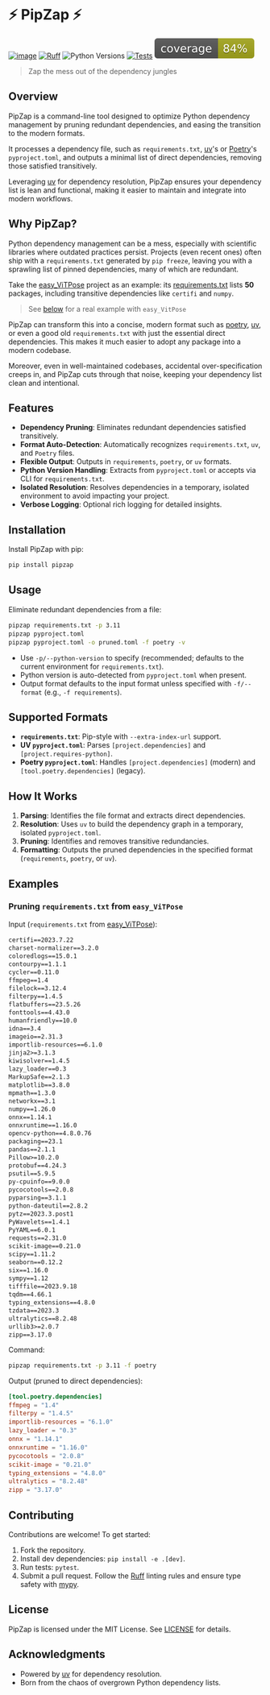 # ⚡️ PipZap ⚡

[![image](https://img.shields.io/badge/License-MIT-yellow.svg)](LICENSE)
[![Ruff](https://img.shields.io/endpoint?url=https://raw.githubusercontent.com/astral-sh/ruff/main/assets/badge/v2.json)](https://github.com/astral-sh/ruff)
![Python Versions](https://img.shields.io/badge/python-3.8%20|%203.9%20|%203.10%20|%203.11%20|%203.12%20|%203.13-blue)
[![Tests](https://github.com/kivicode/pipzap/actions/workflows/tests.yml/badge.svg)](https://github.com/kivicode/pipzap/actions/workflows/tests.yml)
[![Coverage](https://raw.githubusercontent.com/kivicode/pipzap/main/.badges/coverage.svg)](https://github.com/kivicode/pipzap/actions/workflows/tests.yml)

> Zap the mess out of the dependency jungles

## Overview

PipZap is a command-line tool designed to optimize Python dependency management by pruning redundant dependencies, and easing the transition to the modern formats.

It processes a dependency file, such as `requirements.txt`, [uv](https://github.com/astral-sh/uv)'s or [Poetry](https://python-poetry.org/)'s `pyproject.toml`, and outputs a minimal list of direct dependencies, removing those satisfied transitively.

Leveraging [uv](https://github.com/astral-sh/uv) for dependency resolution, PipZap ensures your dependency list is lean and functional, making it easier to maintain and integrate into modern workflows.

## Why PipZap?

Python dependency management can be a mess, especially with scientific libraries where outdated practices persist. Projects (even recent ones) often ship with a `requirements.txt` generated by `pip freeze`, leaving you with a sprawling list of pinned dependencies, many of which are redundant.

Take the [easy_ViTPose](https://github.com/JunkyByte/easy_ViTPose) project as an example: its [requirements.txt](https://github.com/JunkyByte/easy_ViTPose/blob/main/requirements.txt) lists **50** packages, including transitive dependencies like `certifi` and `numpy`.

> See [below](#pruning-requirementstxt-from-easy_vitpose) for a real example with `easy_VitPose`

PipZap can transform this into a concise, modern format such as [poetry](https://github.com/python-poetry/poetry), [uv](https://github.com/astral-sh/uv), or even a good old `requirements.txt` with just the essential direct dependencies. This makes it much easier to
adopt any package into a modern codebase.

Moreover, even in well-maintained codebases, accidental over-specification creeps in, and PipZap cuts through that noise, keeping your dependency list clean and intentional.

## Features

- **Dependency Pruning**: Eliminates redundant dependencies satisfied transitively.
- **Format Auto-Detection**: Automatically recognizes `requirements.txt`, `uv`, and `Poetry` files.
- **Flexible Output**: Outputs in `requirements`, `poetry`, or `uv` formats.
- **Python Version Handling**: Extracts from `pyproject.toml` or accepts via CLI for `requirements.txt`.
- **Isolated Resolution**: Resolves dependencies in a temporary, isolated environment to avoid impacting your project.
- **Verbose Logging**: Optional rich logging for detailed insights.

## Installation

Install PipZap with pip:

```bash
pip install pipzap
```

## Usage

Eliminate redundant dependencies from a file:

```bash
pipzap requirements.txt -p 3.11
pipzap pyproject.toml
pipzap pyproject.toml -o pruned.toml -f poetry -v
```

- Use `-p/--python-version` to specify (recommended; defaults to the current environment for `requirements.txt`).
- Python version is auto-detected from `pyproject.toml` when present.
- Output format defaults to the input format unless specified with `-f/--format` (e.g., `-f requirements`).

## Supported Formats

- **`requirements.txt`**: Pip-style with `--extra-index-url` support.
- **UV `pyproject.toml`**: Parses `[project.dependencies]` and `[project.requires-python]`.
- **Poetry `pyproject.toml`**: Handles `[project.dependencies]` (modern) and `[tool.poetry.dependencies]` (legacy).

## How It Works

1. **Parsing**: Identifies the file format and extracts direct dependencies.
2. **Resolution**: Uses `uv` to build the dependency graph in a temporary, isolated `pyproject.toml`.
3. **Pruning**: Identifies and removes transitive redundancies.
4. **Formatting**: Outputs the pruned dependencies in the specified format (`requirements`, `poetry`, or `uv`).

## Examples

### Pruning `requirements.txt` from `easy_ViTPose`

Input (`requirements.txt` from [easy_ViTPose](https://github.com/JunkyByte/easy_ViTPose/blob/main/requirements.txt)):

```
certifi==2023.7.22
charset-normalizer==3.2.0
coloredlogs==15.0.1
contourpy==1.1.1
cycler==0.11.0
ffmpeg==1.4
filelock==3.12.4
filterpy==1.4.5
flatbuffers==23.5.26
fonttools==4.43.0
humanfriendly==10.0
idna==3.4
imageio==2.31.3
importlib-resources==6.1.0
jinja2>=3.1.3
kiwisolver==1.4.5
lazy_loader==0.3
MarkupSafe==2.1.3
matplotlib==3.8.0
mpmath==1.3.0
networkx==3.1
numpy==1.26.0
onnx==1.14.1
onnxruntime==1.16.0
opencv-python==4.8.0.76
packaging==23.1
pandas==2.1.1
Pillow>=10.2.0
protobuf==4.24.3
psutil==5.9.5
py-cpuinfo==9.0.0
pycocotools==2.0.8
pyparsing==3.1.1
python-dateutil==2.8.2
pytz==2023.3.post1
PyWavelets==1.4.1
PyYAML==6.0.1
requests==2.31.0
scikit-image==0.21.0
scipy==1.11.2
seaborn==0.12.2
six==1.16.0
sympy==1.12
tifffile==2023.9.18
tqdm==4.66.1
typing_extensions==4.8.0
tzdata==2023.3
ultralytics==8.2.48
urllib3>=2.0.7
zipp==3.17.0
```

Command:

```bash
pipzap requirements.txt -p 3.11 -f poetry
```

Output (pruned to direct dependencies):

```toml
[tool.poetry.dependencies]
ffmpeg = "1.4"
filterpy = "1.4.5"
importlib-resources = "6.1.0"
lazy_loader = "0.3"
onnx = "1.14.1"
onnxruntime = "1.16.0"
pycocotools = "2.0.8"
scikit-image = "0.21.0"
typing_extensions = "4.8.0"
ultralytics = "8.2.48"
zipp = "3.17.0"
```

## Contributing

Contributions are welcome! To get started:

1. Fork the repository.
2. Install dev dependencies: `pip install -e .[dev]`.
3. Run tests: `pytest`.
4. Submit a pull request. Follow the [Ruff](https://github.com/charliermarsh/ruff) linting rules and ensure type safety with [mypy](https://mypy.readthedocs.io/).

## License

PipZap is licensed under the MIT License. See [LICENSE](https://github.com/kivicode/pipzap/blob/main/LICENSE) for details.

## Acknowledgments

- Powered by [uv](https://github.com/astral-sh/uv) for dependency resolution.
- Born from the chaos of overgrown Python dependency lists.
